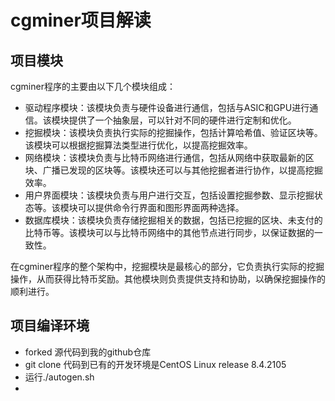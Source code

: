 <div align="left">

<h1 align="left">cgminer项目解读</h1>

## 项目模块
cgminer程序的主要由以下几个模块组成：
- 驱动程序模块：该模块负责与硬件设备进行通信，包括与ASIC和GPU进行通信。该模块提供了一个抽象层，可以针对不同的硬件进行定制和优化。
- 挖掘模块：该模块负责执行实际的挖掘操作，包括计算哈希值、验证区块等。该模块可以根据挖掘算法类型进行优化，以提高挖掘效率。
- 网络模块：该模块负责与比特币网络进行通信，包括从网络中获取最新的区块、广播已发现的区块等。该模块还可以与其他挖掘者进行协作，以提高挖掘效率。
- 用户界面模块：该模块负责与用户进行交互，包括设置挖掘参数、显示挖掘状态等。该模块可以提供命令行界面和图形界面两种选择。
- 数据库模块：该模块负责存储挖掘相关的数据，包括已挖掘的区块、未支付的比特币等。该模块可以与比特币网络中的其他节点进行同步，以保证数据的一致性。

在cgminer程序的整个架构中，挖掘模块是最核心的部分，它负责执行实际的挖掘操作，从而获得比特币奖励。其他模块则负责提供支持和协助，以确保挖掘操作的顺利进行。


## 项目编译环境
- forked 源代码到我的github仓库
- git clone 代码到已有的开发环境是CentOS Linux release 8.4.2105
- 运行./autogen.sh
-   
</div>
